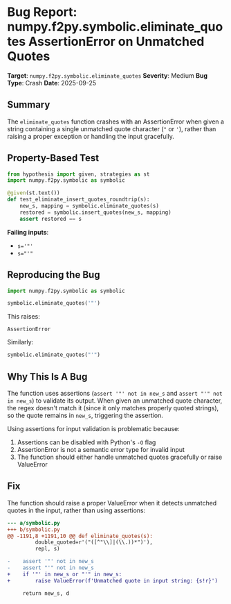 # Bug Report: numpy.f2py.symbolic.eliminate_quotes AssertionError on Unmatched Quotes

**Target**: `numpy.f2py.symbolic.eliminate_quotes`
**Severity**: Medium
**Bug Type**: Crash
**Date**: 2025-09-25

## Summary

The `eliminate_quotes` function crashes with an AssertionError when given a string containing a single unmatched quote character (`"` or `'`), rather than raising a proper exception or handling the input gracefully.

## Property-Based Test

```python
from hypothesis import given, strategies as st
import numpy.f2py.symbolic as symbolic

@given(st.text())
def test_eliminate_insert_quotes_roundtrip(s):
    new_s, mapping = symbolic.eliminate_quotes(s)
    restored = symbolic.insert_quotes(new_s, mapping)
    assert restored == s
```

**Failing inputs**:
- `s='"'`
- `s="'"`

## Reproducing the Bug

```python
import numpy.f2py.symbolic as symbolic

symbolic.eliminate_quotes('"')
```

This raises:
```
AssertionError
```

Similarly:
```python
symbolic.eliminate_quotes("'")
```

## Why This Is A Bug

The function uses assertions (`assert '"' not in new_s` and `assert "'" not in new_s`) to validate its output. When given an unmatched quote character, the regex doesn't match it (since it only matches properly quoted strings), so the quote remains in `new_s`, triggering the assertion.

Using assertions for input validation is problematic because:
1. Assertions can be disabled with Python's `-O` flag
2. AssertionError is not a semantic error type for invalid input
3. The function should either handle unmatched quotes gracefully or raise ValueError

## Fix

The function should raise a proper ValueError when it detects unmatched quotes in the input, rather than using assertions:

```diff
--- a/symbolic.py
+++ b/symbolic.py
@@ -1191,8 +1191,10 @@ def eliminate_quotes(s):
         double_quoted=r'("([^"\\]|(\\.))*")'),
         repl, s)

-    assert '"' not in new_s
-    assert "'" not in new_s
+    if '"' in new_s or "'" in new_s:
+        raise ValueError(f'Unmatched quote in input string: {s!r}')

     return new_s, d
```